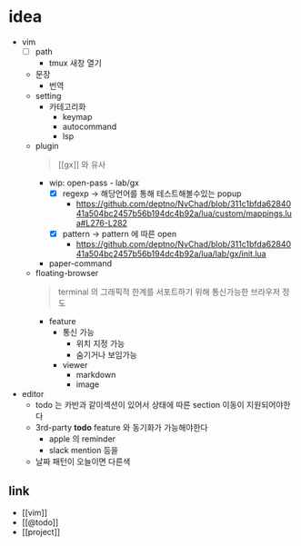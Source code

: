 # idea
- vim 
  - [ ] path
    - tmux 새창 열기
  - 문장
    - 번역
  - setting
    - 카테고리화
      - keymap
      - autocommand
      - lsp
  - plugin
    > [[gx]] 와 유사
    - wip: open-pass - lab/gx
      - [X] regexp -> 해당언어를 통해 테스트해볼수있는 popup
        + https://github.com/deptno/NvChad/blob/311c1bfda6284041a504bc2457b56b194dc4b92a/lua/custom/mappings.lua#L276-L282
      - [X] pattern -> pattern 에 따른 open
        + https://github.com/deptno/NvChad/blob/311c1bfda6284041a504bc2457b56b194dc4b92a/lua/lab/gx/init.lua
    - paper-command
  - floating-browser
    > terminal 의 그래픽적 한계를 서포트하기 위해 통신가능한 브라우저 정도
    - feature
      - 통신 가능
        - 위치 지정 가능
        - 숨기거나 보임가능
      - viewer
        - markdown
        - image
- editor
  - todo 는 카반과 같이섹션이 있어서 상태에 따른 section 이동이 지원되어야한다
  - 3rd-party **todo** feature 와 동기화가 가능해야한다
    - apple 의 reminder
    - slack mention 등을
  - 날짜 패턴이 오늘이면 다른색
    
## link
- [[vim]]
- [[@todo]]
- [[project]]
